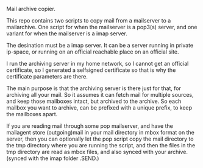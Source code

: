 Mail archive copier.

This repo contains two scripts to copy mail from a mailserver
to a mailarchive. One script for when the mailserver is a
pop3(s) server, and one variant for when the mailserver is
a imap server.

The desination must be a imap server. It can be a server running
in private ip-space, or running on an official reachable place
on an official site.

I run the archiving server in my home network, so I cannot get
an official certificate, so I generated a selfsigned certificate
so that is why the certificate parameters are there.

The main purpose is that the archiving server is there just for that,
for archiving all your mail. So it assumes it can fetch mail for
multiple sources, and keep those mailboxes intact, but archived
to the archive. So each mailbox you want to archive, can be prefixed
with a unique prefix, to keep the mailboxes apart.

If you are reading mail through some pop mailserver, and have the
mailagent store (outgoing)mail in your mail directory in mbox format 
on the server, then you can optionally let the pop script copy the mail
directory to the tmp directory where you are running the script, and then 
the files in the tmp directory are read as mbox files, and also 
synced with your archive. (synced with the imap folder 
<prefix>.SEND.<file>)

